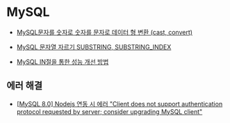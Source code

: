 # MySQL

- [MySQL문자를 숫자로 숫자를 문자로 데이터 형 변환 (cast, convert)](https://gunu91.tistory.com/25)

- [MySQL 문자열 자르기 SUBSTRING, SUBSTRING_INDEX](https://leeys.tistory.com/23)

- [MySQL IN절을 통한 성능 개선 방법](https://jojoldu.tistory.com/565)

## 에러 해결

- [[MySQL 8.0] Nodejs 연동 시 에러 "Client does not support authentication protocol requested by server; consider upgrading MySQL client"](https://1mini2.tistory.com/88)
